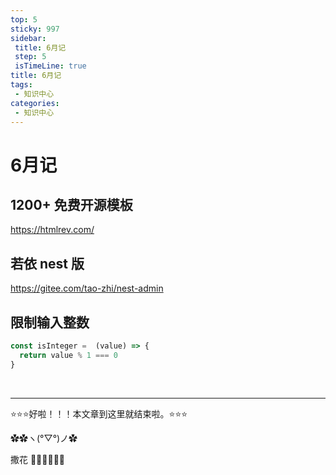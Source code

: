 ```yaml
---
top: 5
sticky: 997
sidebar: 
 title: 6月记
 step: 5
 isTimeLine: true
title: 6月记
tags:
 - 知识中心
categories:
 - 知识中心
---
```



# 6月记

## 1200+ 免费开源模板

https://htmlrev.com/

## 若依 nest 版

https://gitee.com/tao-zhi/nest-admin 

## 限制输入整数

```js
const isInteger =  (value) => {
  return value % 1 === 0
}
```



<br/>
<hr />

⭐️⭐️⭐️好啦！！！本文章到这里就结束啦。⭐️⭐️⭐️

✿✿ヽ(°▽°)ノ✿

撒花 🌸🌸🌸🌸🌸🌸